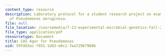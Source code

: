 ```yaml
---
content_type: resource
description: Laboratory protocol for a student research project on examining the biology
  of Pseudomonas aeruginosa.
file: null
file_location: /coursemedia/7-13-experimental-microbial-genetics-fall-2008/59fdd3ac70311dd3e0c17ea72967988b_MIT7_13f08_lab05_Protocol_CAS.pdf
file_type: application/pdf
resourcetype: Document
title: CAS Agar for Pseudomonas
uid: 59fdd3ac-7031-1dd3-e0c1-7ea72967988b
---
```

